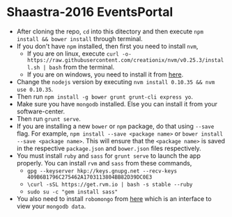 # Shaastra-2016 EventsPortal

- After cloning the repo, ```cd``` into this ditectory and then execute ```npm install && bower install``` through terminal.
- If you don't have ```npm``` installed, then first you need to install ```nvm```,
  * If you are on linux, execute 
  ```curl -o- https://raw.githubusercontent.com/creationix/nvm/v0.25.3/install.sh | bash``` from the terminal.
  * If you are on windows, you need to install it from [here](https://github.com/coreybutler/nvm-windows).
- Change the ```nodejs``` version by executing ```nvm install 0.10.35 && nvm use 0.10.35```.
- Then run ```npm install -g bower grunt grunt-cli express yo```.
- Make sure you have ```mongodb``` installed. Else you can install it from your software-center. 
- Then run ```grunt serve```.
- If you are installing a new ```bower``` or ```npm``` package, do that using ```--save``` flag. 
For example, ```npm install --save <package name>``` or ```bower install --save <package name>```. This will ensure that the ```<package name>``` is saved in the respective ```package.json``` and ```bower.json``` files respectively.
- You must install ```ruby``` and ```sass``` for ```grunt serve``` to launch the app properly. You can install ```rvm``` and ```sass``` from these commands,
  * ```gpg --keyserver hkp://keys.gnupg.net --recv-keys 409B6B1796C275462A1703113804BB82D39DC0E3``` 
  * ```\curl -sSL https://get.rvm.io | bash -s stable --ruby``` 
  * ```sudo su -c "gem install sass"```
- You also need to install ```robomongo``` from [here](http://robomongo.org/) which is an interface to view your ```mongodb data```.
